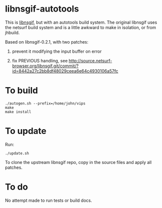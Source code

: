 # libnsgif-autotools

This is [libnsgif](https://www.netsurf-browser.org/projects/libnsgif/),
but with an autotools build system. The original libnsgif uses the netsurf
build system and is a little awkward to make in isolation, or from jhbuild.

Based on libnsgif-0.2.1, with two patches:

1. prevent it modifying the input buffer on error

2. fix PREVIOUS handling, see http://source.netsurf-browser.org/libnsgif.git/commit/?id=8442a27c2bb8df48029ceea6e64c4930106a57fc

# To build

```
./autogen.sh --prefix=/home/john/vips
make
make install
```

# To update

Run:

```
./update.sh
```

To clone the upstream libnsgif repo, copy in the source files and apply all
patches.

# To do

No attempt made to run tests or build docs.
